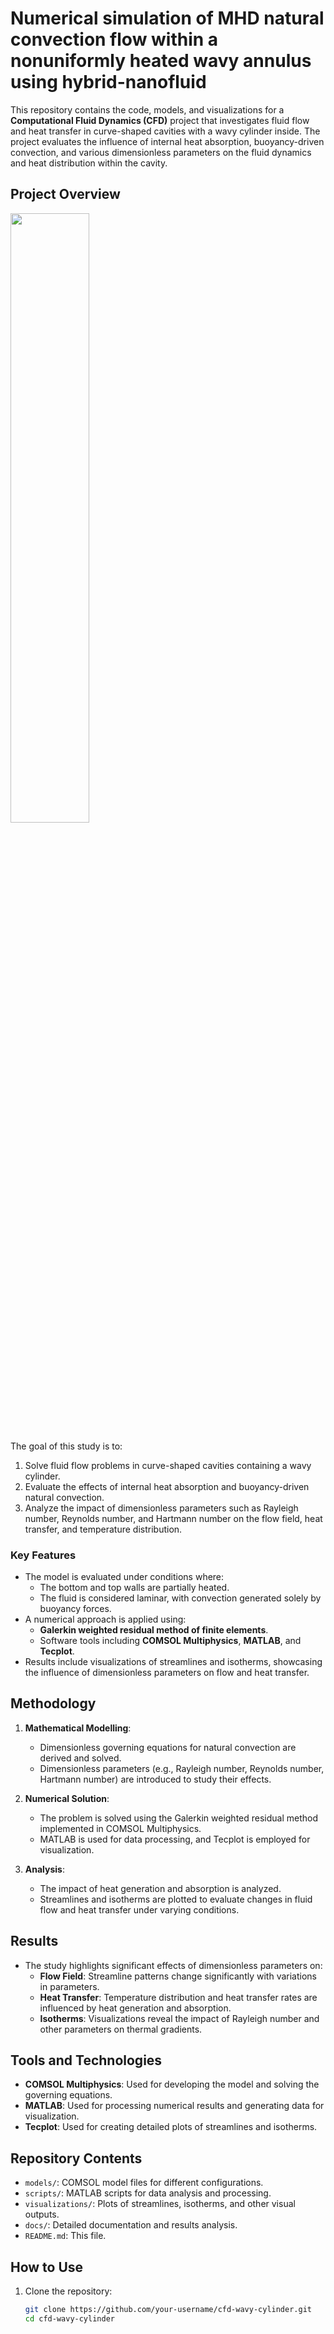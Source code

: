 # Numerical simulation of MHD natural convection flow within a nonuniformly heated wavy annulus using hybrid-nanofluid

This repository contains the code, models, and visualizations for a **Computational Fluid Dynamics (CFD)** project that investigates fluid flow and heat transfer in curve-shaped cavities with a wavy cylinder inside. The project evaluates the influence of internal heat absorption, buoyancy-driven convection, and various dimensionless parameters on the fluid dynamics and heat distribution within the cavity.

## Project Overview

<img src="https://mmm.sh/github/CFD/grometry.jpg" width="50%" />

The goal of this study is to:
1. Solve fluid flow problems in curve-shaped cavities containing a wavy cylinder.
2. Evaluate the effects of internal heat absorption and buoyancy-driven natural convection.
3. Analyze the impact of dimensionless parameters such as Rayleigh number, Reynolds number, and Hartmann number on the flow field, heat transfer, and temperature distribution.

### Key Features
- The model is evaluated under conditions where:
  - The bottom and top walls are partially heated.
  - The fluid is considered laminar, with convection generated solely by buoyancy forces.
- A numerical approach is applied using:
  - **Galerkin weighted residual method of finite elements**.
  - Software tools including **COMSOL Multiphysics**, **MATLAB**, and **Tecplot**.
- Results include visualizations of streamlines and isotherms, showcasing the influence of dimensionless parameters on flow and heat transfer.

## Methodology

1. **Mathematical Modelling**:
   - Dimensionless governing equations for natural convection are derived and solved.
   - Dimensionless parameters (e.g., Rayleigh number, Reynolds number, Hartmann number) are introduced to study their effects.

2. **Numerical Solution**:
   - The problem is solved using the Galerkin weighted residual method implemented in COMSOL Multiphysics.
   - MATLAB is used for data processing, and Tecplot is employed for visualization.

3. **Analysis**:
   - The impact of heat generation and absorption is analyzed.
   - Streamlines and isotherms are plotted to evaluate changes in fluid flow and heat transfer under varying conditions.

## Results

- The study highlights significant effects of dimensionless parameters on:
  - **Flow Field**: Streamline patterns change significantly with variations in parameters.
  - **Heat Transfer**: Temperature distribution and heat transfer rates are influenced by heat generation and absorption.
  - **Isotherms**: Visualizations reveal the impact of Rayleigh number and other parameters on thermal gradients.

## Tools and Technologies

- **COMSOL Multiphysics**: Used for developing the model and solving the governing equations.
- **MATLAB**: Used for processing numerical results and generating data for visualization.
- **Tecplot**: Used for creating detailed plots of streamlines and isotherms.

## Repository Contents

- `models/`: COMSOL model files for different configurations.
- `scripts/`: MATLAB scripts for data analysis and processing.
- `visualizations/`: Plots of streamlines, isotherms, and other visual outputs.
- `docs/`: Detailed documentation and results analysis.
- `README.md`: This file.

## How to Use

1. Clone the repository:
   ```bash
   git clone https://github.com/your-username/cfd-wavy-cylinder.git
   cd cfd-wavy-cylinder

